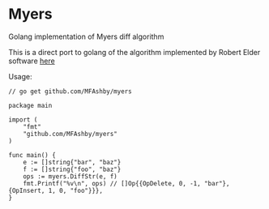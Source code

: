 Myers
=====

Golang implementation of Myers diff algorithm

This is a direct port to golang of the algorithm implemented by Robert Elder software [here](https://blog.robertelder.org/diff-algorithm/)

Usage:
```
// go get github.com/MFAshby/myers

package main

import (
    "fmt"
    "github.com/MFAshby/myers"
)

func main() {
    e := []string{"bar", "baz"}
    f := []string{"foo", "baz"}
    ops := myers.DiffStr(e, f)
    fmt.Printf("%v\n", ops) // []Op{{OpDelete, 0, -1, "bar"}, {OpInsert, 1, 0, "foo"}}},
}
```